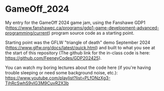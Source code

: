 # GameOff_2024
My entry for the GameOff 2024 game jam, using the Fanshawe GDP1 (https://www.fanshawec.ca/programs/gdp1-game-development-advanced-programming/current) program source code as a starting point.

Starting point was the GFLW "triangle of death" demo September 2024 (https://www.glfw.org/docs/latest/quick.html) and built to what you see at the start of this repository (The github link for the in-class code is here: https://github.com/FeeneyCodes/GDP202425).

You can watch my boring lectures about the code here (if you're having trouble sleeping or need some background noise, etc.): https://www.youtube.com/playlist?list=PLfONzXg3-TjhRcSwhS9vIG3M9CuvR2X3b


